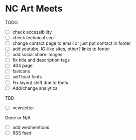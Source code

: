 # NC Art Meets

TODO

- [ ] check accessibility
- [ ] check technical seo
- [ ] change contact page to email or just put contact in footer
- [ ] add youtube, IG-like sites, other? links to footer
- [ ] add social share images
- [ ] fix title and description tags
- [ ] 404 page
- [ ] favicons
- [ ] self host fonts
- [ ] Fix layout shift due to fonts
- [ ] Add/change analytics

TBD 
- [ ] newsletter

Done or N/A
- [ ] add webmentions
- [ ] RSS feed
